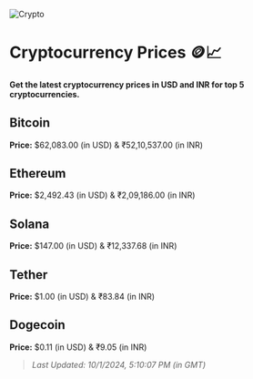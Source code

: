 
![Crypto](https://www.techguide.com.au/wp-content/uploads/2020/11/crypto3.jpeg)

# Cryptocurrency Prices 🪙📈

#### Get the latest cryptocurrency prices in USD and INR for top 5 cryptocurrencies.

## Bitcoin

**Price:** $62,083.00 (in USD) & ₹52,10,537.00 (in INR)

## Ethereum

**Price:** $2,492.43 (in USD) & ₹2,09,186.00 (in INR)

## Solana

**Price:** $147.00 (in USD) & ₹12,337.68 (in INR)

## Tether

**Price:** $1.00 (in USD) & ₹83.84 (in INR)

## Dogecoin

**Price:** $0.11 (in USD) & ₹9.05 (in INR)

> _Last Updated: 10/1/2024, 5:10:07 PM (in GMT)_
